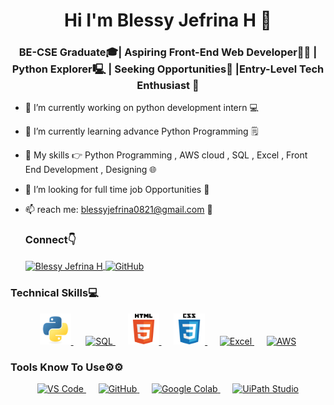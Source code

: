 <h1 align="center">  Hi I'm Blessy Jefrina H 👋 </h1>
<h3 align="center"> BE-CSE Graduate🎓| Aspiring Front-End Web Developer👩‍💻 | Python Explorer🖳 | Seeking Opportunities📝 |Entry-Level Tech Enthusiast 🚀 </h3>


- 🔭 I’m currently working on python development intern 💻

- 🌱 I’m currently learning advance Python Programming 🗒️

- 👯 My skills 👉 Python Programming , AWS cloud , SQL , Excel , Front End Development , Designing 🌐

- 🤔 I’m looking for full time job Opportunities 🔎

- 📫 reach me: blessyjefrina0821@gmail.com  📧 

   <h3 align="left">Connect👇</h3>
  <p align="left">
  <a href="https://www.linkedin.com/in/blessyjefrina/" target="blank"><img align="center" src="https://raw.githubusercontent.com/rahuldkjain/github-profile-readme-generator/master/src/images/icons/Social/linked-in-alt.svg" alt="Blessy Jefrina H" height="30" width="40" /> </a>
  <a href="https://github.com/blessy721">
  <img src="https://github.com/favicon.ico" alt="GitHub" width="40" height="30" align="center"> </a>
 <a href="mailto:blessyjefrina0821@gmail.com">
 </a>
 </p>
<h3 align="left">Technical Skills💻</h3>
<p align="center">
  <a href="https://www.python.org" target="_blank" rel="noreferrer">
    <img src="https://raw.githubusercontent.com/devicons/devicon/master/icons/python/python-original.svg" alt="Python" width="50">
  </a>
  &nbsp;&nbsp;&nbsp;&nbsp;
  <a href="https://www.w3schools.com/sql/">
    <img src="https://thumbs.dreamstime.com/b/sql-database-icon-logo-design-ui-ux-app-orange-inscription-shadow-96841969.jpg" alt="SQL" width="50">
  </a>
  &nbsp;&nbsp;&nbsp;&nbsp;
  <a href="https://www.w3.org/html/" target="_blank" rel="noreferrer">
    <img src="https://raw.githubusercontent.com/devicons/devicon/master/icons/html5/html5-original-wordmark.svg" alt="HTML5" width="50">
  </a>
  &nbsp;&nbsp;&nbsp;&nbsp;
  <a href="https://www.w3schools.com/css/" target="_blank" rel="noreferrer">
    <img src="https://raw.githubusercontent.com/devicons/devicon/master/icons/css3/css3-original-wordmark.svg" width="50">
  </a>
  &nbsp;&nbsp;&nbsp;&nbsp;
  <a href="https://www.microsoft.com/en-us/microsoft-365/excel">
    <img src="https://static.vecteezy.com/system/resources/previews/022/100/657/original/microsoft-excel-logo-transparent-free-png.png" alt="Excel" width="50">
  </a>
  &nbsp;&nbsp;&nbsp;&nbsp;
  <a href="https://aws.amazon.com/">
    <img src="https://logos-world.net/wp-content/uploads/2021/08/Amazon-Web-Services-AWS-Emblem.png" alt="AWS" width="50">
  </a>
<h3 align="left">Tools Know To Use⚙️⚙️</h3>
<p align="center">
  <a href="https://code.visualstudio.com/">
    <img src="https://repository-images.githubusercontent.com/657248114/d3c7b91a-b285-4d1e-8429-5de1acc5f61e" alt="VS Code" width="50">
  </a>
  &nbsp;&nbsp;&nbsp;&nbsp;
  <a href="https://github.com/">
    <img src="https://w7.pngwing.com/pngs/914/758/png-transparent-github-social-media-computer-icons-logo-android-github-logo-computer-wallpaper-banner-thumbnail.png" alt="GitHub" width="50">
  </a>
  &nbsp;&nbsp;&nbsp;&nbsp;
  <a href="https://colab.research.google.com/">
    <img src="https://repository-images.githubusercontent.com/228673061/b2c25180-3bff-11ea-965f-4b34f4c6be08" alt="Google Colab" width="50">
  </a>
  &nbsp;&nbsp;&nbsp;&nbsp;
  <a href="https://www.uipath.com/">
    <img src="https://w7.pngwing.com/pngs/140/128/png-transparent-uipath-hd-logo-thumbnail.png" alt="UiPath Studio" width="50">
  </a>
</p>









   
</p> 
